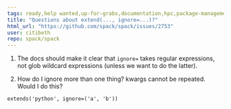 ```yaml
---
tags: ready,help wanted,up-for-grabs,documentation,hpc,package-management,python
title: "Questions about extend(..., ignore=...)?"
html_url: "https://github.com/spack/spack/issues/2753"
user: citibeth
repo: spack/spack
---
```


1. The docs should make it clear that `ignore=` takes regular expressions, not glob wildcard expressions (unless we want to do the latter).

2. How do I ignore more than one thing?  kwargs cannot be repeated.  Would I do this?
```
extends('python', ignore=('a', 'b'))
```
